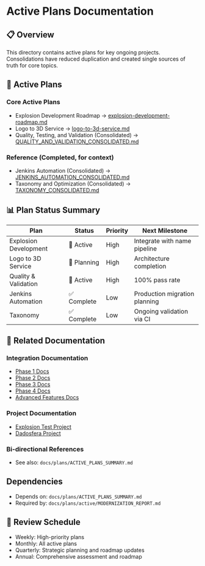 # Active Plans Documentation

## 📋 **Overview**

This directory contains active plans for key ongoing projects. Consolidations have reduced duplication and created single sources of truth for core topics.

## 🎯 **Active Plans**

### **Core Active Plans**
- Explosion Development Roadmap → [explosion-development-roadmap.md](explosion-development-roadmap.md)
- Logo to 3D Service → [logo-to-3d-service.md](logo-to-3d-service.md)
- Quality, Testing, and Validation (Consolidated) → [QUALITY_AND_VALIDATION_CONSOLIDATED.md](QUALITY_AND_VALIDATION_CONSOLIDATED.md)

### **Reference (Completed, for context)**
- Jenkins Automation (Consolidated) → [JENKINS_AUTOMATION_CONSOLIDATED.md](JENKINS_AUTOMATION_CONSOLIDATED.md)
- Taxonomy and Optimization (Consolidated) → [TAXONOMY_CONSOLIDATED.md](TAXONOMY_CONSOLIDATED.md)

## 📊 **Plan Status Summary**

| Plan | Status | Priority | Next Milestone |
|------|--------|----------|----------------|
| Explosion Development | 🔄 Active | High | Integrate with name pipeline |
| Logo to 3D Service | 🔄 Planning | High | Architecture completion |
| Quality & Validation | 🔄 Active | High | 100% pass rate |
| Jenkins Automation | ✅ Complete | Low | Production migration planning |
| Taxonomy | ✅ Complete | Low | Ongoing validation via CI |

## 🔗 **Related Documentation**

### **Integration Documentation**
- [Phase 1 Docs](../../../integrations/phase1/)
- [Phase 2 Docs](../../../integrations/phase2/)
- [Phase 3 Docs](../../../integrations/phase3/)
- [Phase 4 Docs](../../../integrations/phase4/)
- [Advanced Features Docs](../../../integrations/advanced/)

### **Project Documentation**
- [Explosion Test Project](../../../projects/explosion-test/)
- [Dadosfera Project](../../../projects/dadosfera/)

### **Bi-directional References**
- See also: `docs/plans/ACTIVE_PLANS_SUMMARY.md`

## Dependencies
- Depends on: `docs/plans/ACTIVE_PLANS_SUMMARY.md`
- Required by: `docs/plans/active/MODERNIZATION_REPORT.md`

## 📅 **Review Schedule**
- Weekly: High-priority plans
- Monthly: All active plans
- Quarterly: Strategic planning and roadmap updates
- Annual: Comprehensive assessment and roadmap
